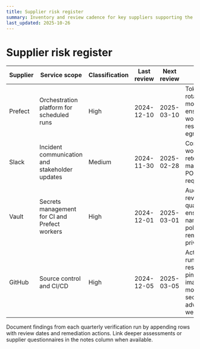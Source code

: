 ```yaml
---
title: Supplier risk register
summary: Inventory and review cadence for key suppliers supporting the Hotpass platform.
last_updated: 2025-10-26
---
```


# Supplier risk register

| Supplier | Service scope | Classification | Last review | Next review | Notes |
| -------- | ------------- | -------------- | ----------- | ----------- | ----- |
| Prefect  | Orchestration platform for scheduled runs | High | 2024-12-10 | 2025-03-10 | Tokens rotated monthly; ensure worker nodes restrict egress. |
| Slack    | Incident communication and stakeholder updates | Medium | 2024-11-30 | 2025-02-28 | Confirm workspace retention matches POPIA requirements. |
| Vault    | Secrets management for CI and Prefect workers | High | 2024-12-01 | 2025-03-01 | Audit logs reviewed quarterly; ensure namespace policies remain least privilege. |
| GitHub   | Source control and CI/CD | High | 2024-12-05 | 2025-03-05 | Actions runners restricted to pinned images; monitor security advisories weekly. |

Document findings from each quarterly verification run by appending rows with review dates
and remediation actions. Link deeper assessments or supplier questionnaires in the notes
column when available.
